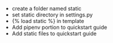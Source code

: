 - create a folder named static
- set static directory in settings.py
- {% load static %} in template
- Add pipenv portion to quickstart guide
- Add static files to quickstart guide

